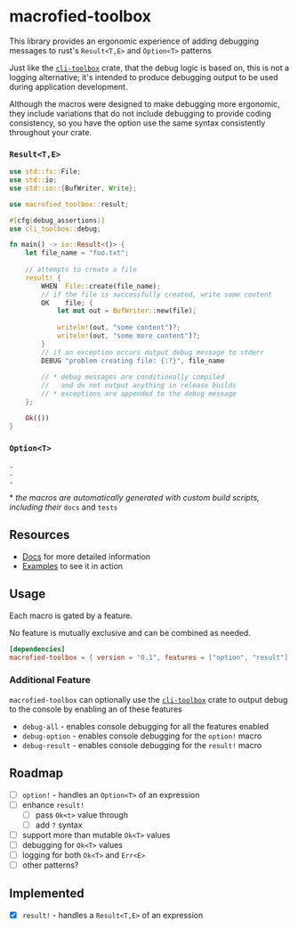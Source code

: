 # macrofied-toolbox

This library provides an ergonomic experience of adding debugging messages to rust's 
`Result<T,E>` and `Option<T>` patterns

Just like the [`cli-toolbox`](https://crates.io/crates/cli-toolbox) crate, that the debug logic
is based on, this is not a logging alternative; it's intended to produce debugging output to be
used during application development.

Although the macros were designed to make debugging more ergonomic, they include variations that 
do not include debugging to provide coding consistency, so you have the option use the same syntax
consistently throughout your crate.

### `Result<T,E>`
```rust
use std::fs::File;
use std::io;
use std::io::{BufWriter, Write};

use macrofied_toolbox::result;

#[cfg(debug_assertions)]
use cli_toolbox::debug;

fn main() -> io::Result<()> {
    let file_name = "foo.txt";
    
    // attempts to create a file 
    result! {
        WHEN  File::create(file_name);
        // if the file is successfully created, write some content
        OK    file; {
            let mut out = BufWriter::new(file);
            
            writeln!(out, "some content")?;
            writeln!(out, "some more content")?;
        }
        // if an exception occurs output debug message to stderr
        DEBUG "problem creating file: {:?}", file_name
        
        // * debug messages are conditionally compiled 
        //   and do not output anything in release builds
        // * exceptions are appended to the debug message
    };

    Ok(())
}
```

### `Option<T>`

```
.
.
.
```

\* _the macros are automatically generated with custom build scripts, including their_ `docs` and `tests`

## Resources
* [Docs](https://docs.rs/macrofied-toolbox/0.1.0/macrofied_toolbox/) for more detailed information
* [Examples](https://github.com/Nejat/macrofied-toolbox-rs/tree/v0.1.0/examples) to see it in action

## Usage

Each macro is gated by a feature.

No feature is mutually exclusive and can be combined as needed.

```toml
[dependencies]
macrofied-toolbox = { version = "0.1", features = ["option", "result"] }
```

### Additional Feature

`macrofied-toolbox` can optionally use the [`cli-toolbox`](https://github.com/Nejat/cli-toolbox-rs) crate to output 
debug to the console by enabling an of these features

* `debug-all` - enables console debugging for all the features enabled
* `debug-option` - enables console debugging for the `option!` macro
* `debug-result` - enables console debugging for the `result!` macro

## Roadmap

* [ ] `option!` - handles an `Option<T>` of an expression
* [ ] enhance `result!` 
  * [ ] pass `Ok<t>` value through
  * [ ] add `?` syntax
* [ ] support more than mutable `Ok<T>` values
* [ ] debugging for `Ok<T>` values
* [ ] logging for both `Ok<T>` and `Err<E>`
* [ ] other patterns?

## Implemented
* [x] `result!` - handles a `Result<T,E>` of an expression

